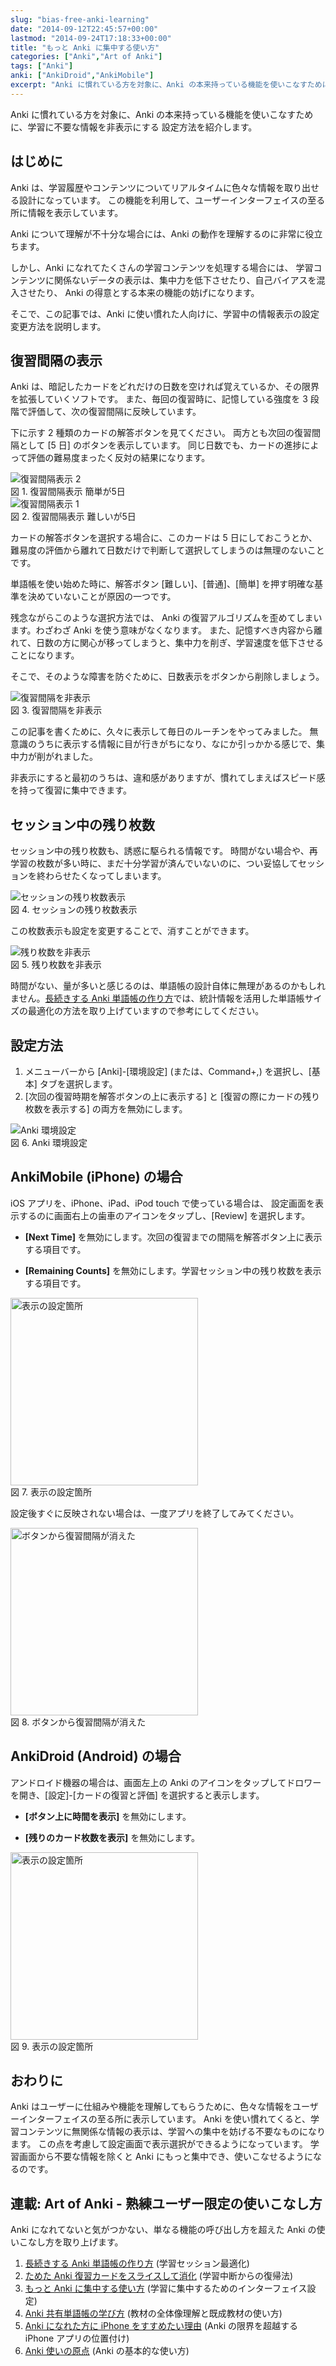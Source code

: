 ```yaml
---
slug: "bias-free-anki-learning"
date: "2014-09-12T22:45:57+00:00"
lastmod: "2014-09-24T17:18:33+00:00"
title: "もっと Anki に集中する使い方"
categories: ["Anki","Art of Anki"]
tags: ["Anki"]
anki: ["AnkiDroid","AnkiMobile"]
excerpt: "Anki に慣れている方を対象に、Anki の本来持っている機能を使いこなすために、学習に不要な情報を非表示にする 設定方法を紹介します。"
---
```

<section id="preamble">
<p>Anki に慣れている方を対象に、Anki の本来持っている機能を使いこなすために、学習に不要な情報を非表示にする 設定方法を紹介します。</p>
</section>
<section id="はじめに">
  <div class="page-header">
    <h1>はじめに</h1>
  </div>
<p>Anki は、学習履歴やコンテンツについてリアルタイムに色々な情報を取り出せる設計になっています。
この機能を利用して、ユーザーインターフェイスの至る所に情報を表示しています。</p>
<p>Anki について理解が不十分な場合には、Anki の動作を理解するのに非常に役立ちます。</p>
<p>しかし、Anki になれてたくさんの学習コンテンツを処理する場合には、
学習コンテンツに関係ないデータの表示は、集中力を低下させたり、自己バイアスを混入させたり、
Anki の得意とする本来の機能の妨げになります。</p>
<p>そこで、この記事では、Anki に使い慣れた人向けに、学習中の情報表示の設定変更方法を説明します。</p>
</section>
<section id="復習間隔の表示">
  <div class="page-header">
    <h1>復習間隔の表示</h1>
  </div>
<p>Anki は、暗記したカードをどれだけの日数を空ければ覚えているか、その限界を拡張していくソフトです。
また、毎回の復習時に、記憶している強度を 3 段階で評価して、次の復習間隔に反映しています。</p>
<p>下に示す 2 種類のカードの解答ボタンを見てください。
両方とも次回の復習間隔として [5 日] のボタンを表示しています。
同じ日数でも、カードの進捗によって評価の難易度まったく反対の結果になります。</p>
<div class="imageblock">
<div class="content">
<img src="/images/bias-free-due-ease.png" alt="復習間隔表示 2">
</div>
<div class="title">図 1. 復習間隔表示 簡単が5日</div>
</div>
<div class="imageblock">
<div class="content">
<img src="/images/bias-free-due-hard.png" alt="復習間隔表示 1">
</div>
<div class="title">図 2. 復習間隔表示 難しいが5日</div>
</div>
<p>カードの解答ボタンを選択する場合に、このカードは 5 日にしておこうとか、難易度の評価から離れて日数だけで判断して選択してしまうのは無理のないことです。</p>
<p>単語帳を使い始めた時に、解答ボタン [難しい]、[普通]、[簡単] を押す明確な基準を決めていないことが原因の一つです。</p>
<p>残念ながらこのような選択方法では、 Anki の復習アルゴリズムを歪めてしまいます。わざわざ Anki を使う意味がなくなります。
また、記憶すべき内容から離れて、日数の方に関心が移ってしまうと、集中力を削ぎ、学習速度を低下させることになります。</p>
<p>そこで、そのような障害を防ぐために、日数表示をボタンから削除しましょう。</p>
<div class="imageblock">
<div class="content">
<img src="/images/bias-free-due-empty.png" alt="復習間隔を非表示">
</div>
<div class="title">図 3. 復習間隔を非表示</div>
</div>
<p>この記事を書くために、久々に表示して毎日のルーチンをやってみました。
無意識のうちに表示する情報に目が行きがちになり、なにか引っかかる感じで、集中力が削がれました。</p>
<p>非表示にすると最初のうちは、違和感がありますが、慣れてしまえばスピード感を持って復習に集中できます。</p>
</section>
<section id="セッション中の残り枚数">
  <div class="page-header">
    <h1>セッション中の残り枚数</h1>
  </div>
<p>セッション中の残り枚数も、誘惑に駆られる情報です。
時間がない場合や、再学習の枚数が多い時に、まだ十分学習が済んでいないのに、つい妥協してセッションを終わらせたくなってしまいます。</p>
<div class="imageblock">
<div class="content">
<img src="/images/bias-free-remain.png" alt="セッションの残り枚数表示">
</div>
<div class="title">図 4. セッションの残り枚数表示</div>
</div>
<p>この枚数表示も設定を変更することで、消すことができます。</p>
<div class="imageblock">
<div class="content">
<img src="/images/bias-free-remain-empty.png" alt="残り枚数を非表示">
</div>
<div class="title">図 5. 残り枚数を非表示</div>
</div>
<p>時間がない、量が多いと感じるのは、単語帳の設計自体に無理があるのかもしれません。<a href="/how-to-make-anki-decks-sustainable/">長続きする Anki 単語帳の作り方</a>では、統計情報を活用した単語帳サイズの最適化の方法を取り上げていますので参考にしてください。</p>
</section>
<section id="設定方法">
  <div class="page-header">
    <h1>設定方法</h1>
  </div>
<ol>
<li>
メニューバーから [Anki]-[環境設定] (または、Command+,) を選択し、[基本] タブを選択します。
</li>
<li>
[次回の復習時期を解答ボタンの上に表示する] と [復習の際にカードの残り枚数を表示する] の両方を無効にします。
</li>
</ol>
<div class="imageblock">
<div class="content">
<img src="/images/bias-free-settings.png" alt="Anki 環境設定">
</div>
<div class="title">図 6. Anki 環境設定</div>
</div>
<h2 id="ankimobile_iphone_の場合">AnkiMobile (iPhone) の場合</h2>
<p>iOS アプリを、iPhone、iPad、iPod touch で使っている場合は、
設定画面を表示するのに画面右上の歯車のアイコンをタップし、[Review] を選択します。</p>
<div class="ulist"><ul>
<li>
<p>
<strong>[Next Time]</strong> を無効にします。次回の復習までの間隔を解答ボタン上に表示する項目です。
</p>
</li>
<li>
<p>
<strong>[Remaining Counts]</strong> を無効にします。学習セッション中の残り枚数を表示する項目です。
</p>
</li>
</ul></div>
<div class="imageblock">
<div class="content">
<img src="/images/bias-free-settings-ios.png" alt="表示の設定箇所" width="300">
</div>
<div class="title">図 7. 表示の設定箇所</div>
</div>
<p>設定後すぐに反映されない場合は、一度アプリを終了してみてください。</p>
<div class="imageblock">
<div class="content">
<img src="/images/bias-free-due-ios.png" alt="ボタンから復習間隔が消えた" width="300">
</div>
<div class="title">図 8. ボタンから復習間隔が消えた</div>
</div>
<h2 id="ankidroid_android_の場合">AnkiDroid (Android) の場合</h2>
<p>アンドロイド機器の場合は、画面左上の Anki のアイコンをタップしてドロワーを開き、[設定]-[カードの復習と評価] を選択すると表示します。</p>
<div class="ulist"><ul>
<li>
<p>
<strong>[ボタン上に時間を表示]</strong> を無効にします。
</p>
</li>
<li>
<p>
<strong>[残りのカード枚数を表示]</strong> を無効にします。
</p>
</li>
</ul></div>
<div class="imageblock">
<div class="content">
<img src="/images/bias-free-settings-android.png" alt="表示の設定箇所" width="300">
</div>
<div class="title">図 9. 表示の設定箇所</div>
</div>
</section>
<section id="おわりに">
  <div class="page-header">
    <h1>おわりに</h1>
  </div>
<p>Anki はユーザーに仕組みや機能を理解してもらうために、色々な情報をユーザーインターフェイスの至る所に表示しています。
Anki を使い慣れてくると、学習コンテンツに無関係な情報の表示は、学習への集中を妨げる不要なものになります。
この点を考慮して設定画面で表示選択ができるようになっています。
学習画面から不要な情報を除くと Anki にもっと集中でき、使いこなせるようになるのです。</p>
</section>
<section id="連載_art_of_anki_熟練ユーザー限定の使いこなし方">
  <div class="page-header">
    <h2>連載: Art of Anki - 熟練ユーザー限定の使いこなし方</h2>
  </div>
<p>Anki になれてないと気がつかない、単なる機能の呼び出し方を超えた Anki の使いこなし方を取り上げます。</p>
<ol>
<li>
<a href="/how-to-make-anki-decks-sustainable/">長続きする Anki 単語帳の作り方</a> (学習セッション最適化)
</li>
<li>
<a href="/cutting-up-your-anki-backlog/">ためた Anki 復習カードをスライスして消化</a> (学習中断からの復帰法)
</li>
<li>
<a href="/bias-free-anki-learning/">もっと Anki に集中する使い方</a> (学習に集中するためのインターフェイス設定)
</li>
<li>
<a href="/anki-learning-with-shared-decks/">Anki 共有単語帳の学び方</a> (教材の全体像理解と既成教材の使い方)
</li>
<li>
<a href="/anki-mastery-calls-for-iphone/">Anki になれた方に iPhone をすすめたい理由</a> (Anki の限界を超越する iPhone アプリの位置付け)
</li>
<li>
<a href="/anki-basics/">Anki 使いの原点</a> (Anki の基本的な使い方)
</li>
</ol>
</section>

